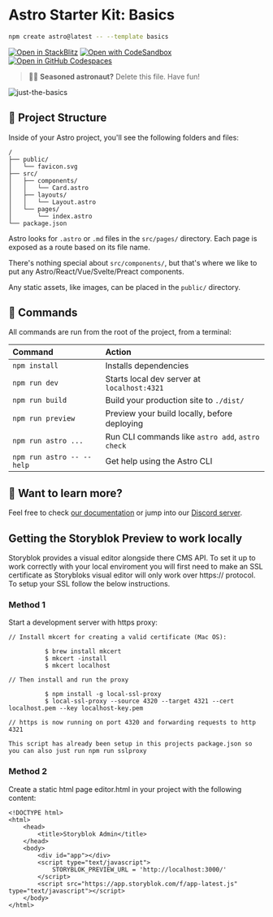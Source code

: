 # Astro Starter Kit: Basics

```sh
npm create astro@latest -- --template basics
```

[![Open in StackBlitz](https://developer.stackblitz.com/img/open_in_stackblitz.svg)](https://stackblitz.com/github/withastro/astro/tree/latest/examples/basics)
[![Open with CodeSandbox](https://assets.codesandbox.io/github/button-edit-lime.svg)](https://codesandbox.io/p/sandbox/github/withastro/astro/tree/latest/examples/basics)
[![Open in GitHub Codespaces](https://github.com/codespaces/badge.svg)](https://codespaces.new/withastro/astro?devcontainer_path=.devcontainer/basics/devcontainer.json)

> 🧑‍🚀 **Seasoned astronaut?** Delete this file. Have fun!

![just-the-basics](https://github.com/withastro/astro/assets/2244813/a0a5533c-a856-4198-8470-2d67b1d7c554)

## 🚀 Project Structure 

Inside of your Astro project, you'll see the following folders and files:

```text
/
├── public/
│   └── favicon.svg
├── src/
│   ├── components/
│   │   └── Card.astro
│   ├── layouts/
│   │   └── Layout.astro
│   └── pages/
│       └── index.astro
└── package.json
```

Astro looks for `.astro` or `.md` files in the `src/pages/` directory. Each page is exposed as a route based on its file name.

There's nothing special about `src/components/`, but that's where we like to put any Astro/React/Vue/Svelte/Preact components.

Any static assets, like images, can be placed in the `public/` directory.

## 🧞 Commands

All commands are run from the root of the project, from a terminal:

| Command                   | Action                                           |
| :------------------------ | :----------------------------------------------- |
| `npm install`             | Installs dependencies                            |
| `npm run dev`             | Starts local dev server at `localhost:4321`      |
| `npm run build`           | Build your production site to `./dist/`          |
| `npm run preview`         | Preview your build locally, before deploying     |
| `npm run astro ...`       | Run CLI commands like `astro add`, `astro check` |
| `npm run astro -- --help` | Get help using the Astro CLI                     |

## 👀 Want to learn more?

Feel free to check [our documentation](https://docs.astro.build) or jump into our [Discord server](https://astro.build/chat).


## Getting the Storyblok Preview to work locally
Storyblok provides a visual editor alongside there CMS API. To set it up to work correctly with your local enviroment you will first need to make an SSL certificate as Storybloks visual editor will only work over https:// protocol. To setup your SSL follow the below instructions.

### Method 1
Start a development server with https proxy:

```
// Install mkcert for creating a valid certificate (Mac OS):

          $ brew install mkcert
          $ mkcert -install
          $ mkcert localhost
        
// Then install and run the proxy

          $ npm install -g local-ssl-proxy
          $ local-ssl-proxy --source 4320 --target 4321 --cert localhost.pem --key localhost-key.pem
        
// https is now running on port 4320 and forwarding requests to http 4321

This script has already been setup in this projects package.json so you can also just run npm run sslproxy
```

### Method 2
Create a static html page editor.html in your project with the following content:

```
<!DOCTYPE html>
<html>
    <head>
        <title>Storyblok Admin</title>
    </head>
    <body>
        <div id="app"></div>
        <script type="text/javascript">
            STORYBLOK_PREVIEW_URL = 'http://localhost:3000/'
        </script>
        <script src="https://app.storyblok.com/f/app-latest.js" type="text/javascript"></script>
    </body>
</html>
```
